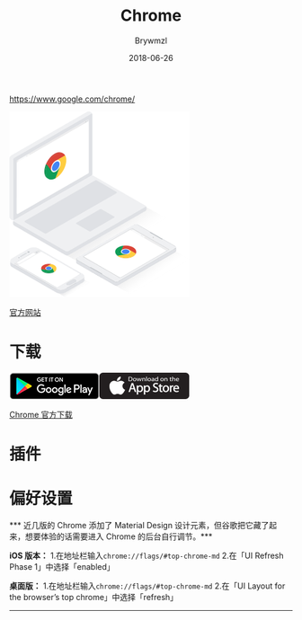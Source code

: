 ﻿---
layout:     post
title:      Chrome
subtitle:   
date:       2018-06-26
author:     Brywmzl
catalog: true
tags: [Google,Chrome插件]

---
https://www.google.com/chrome/

<!--more-->

![](/img/Chrome/devices.png)

[官方网站](https://www.google.com/chrome/)  

# 下载

<a href="https://play.google.com/store/apps/details?id=com.android.chrome&amp;pcampaignid=thankyoupage"><img src="\img\Chrome\google-play-download.png"></a><a href="https://itunes.apple.com/us/app/chrome/id535886823"><img src="\img\Chrome\app-store-download.png"></a>

[Chrome 官方下载](https://www.google.com/chrome/)

# 插件

# 偏好设置
*** 近几版的 Chrome 添加了 Material Design 设计元素，但谷歌把它藏了起来，想要体验的话需要进入 Chrome 的后台自行调节。***

**iOS 版本：**
1.在地址栏输入`chrome://flags/#top-chrome-md`
2.在「UI Refresh Phase 1」中选择「enabled」

**桌面版：**
1.在地址栏输入`chrome://flags/#top-chrome-md`
2.在「UI Layout for the browser’s top chrome」中选择「refresh」

---